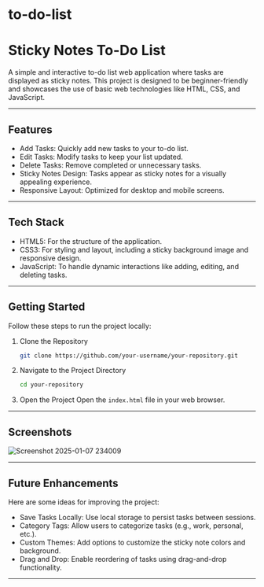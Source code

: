 # to-do-list


# Sticky Notes To-Do List

A simple and interactive to-do list web application where tasks are displayed as sticky notes. This project is designed to be beginner-friendly and showcases the use of basic web technologies like HTML, CSS, and JavaScript.

---

## Features

- Add Tasks: Quickly add new tasks to your to-do list.
- Edit Tasks: Modify tasks to keep your list updated.
- Delete Tasks: Remove completed or unnecessary tasks.
- Sticky Notes Design: Tasks appear as sticky notes for a visually appealing experience.
- Responsive Layout: Optimized for desktop and mobile screens.

---

## Tech Stack

- HTML5: For the structure of the application.
- CSS3: For styling and layout, including a sticky background image and responsive design.
- JavaScript: To handle dynamic interactions like adding, editing, and deleting tasks.

---

## Getting Started

Follow these steps to run the project locally:

1. Clone the Repository
   ```bash
   git clone https://github.com/your-username/your-repository.git
   ```
   
2. Navigate to the Project Directory
   ```bash
   cd your-repository
   ```

3. Open the Project
   Open the `index.html` file in your web browser.

---

## Screenshots

![Screenshot 2025-01-07 234009](https://github.com/user-attachments/assets/5acd53e3-2b50-458c-b136-9629f7cf720d)


---

## Future Enhancements

Here are some ideas for improving the project:
- Save Tasks Locally: Use local storage to persist tasks between sessions.
- Category Tags: Allow users to categorize tasks (e.g., work, personal, etc.).
- Custom Themes: Add options to customize the sticky note colors and background.
- Drag and Drop: Enable reordering of tasks using drag-and-drop functionality.

---

